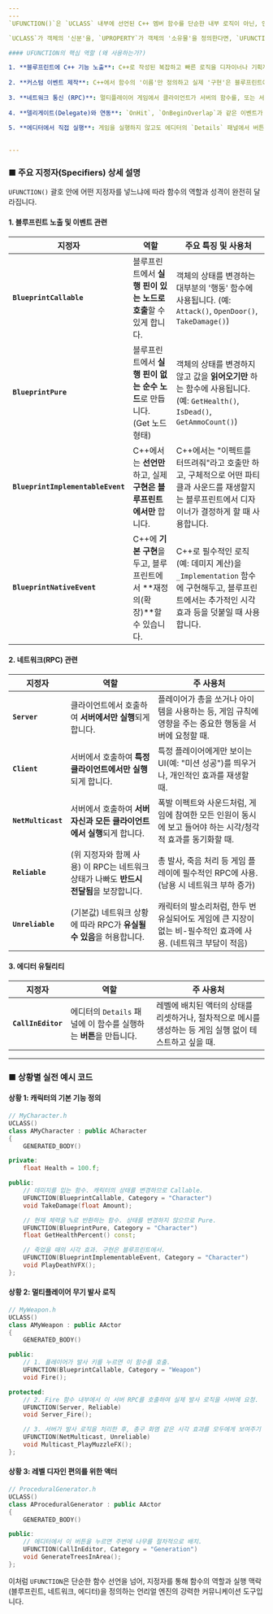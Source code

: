 ```yaml
---
---
`UFUNCTION()`은 `UCLASS` 내부에 선언된 C++ 멤버 함수를 단순한 내부 로직이 아닌, 언리얼 엔진의 다양한 시스템과 상호작용할 수 있는 **공식적인 '업무 능력' 또는 '기술'**로 등록하는 매크로입니다.

`UCLASS`가 객체의 '신분'을, `UPROPERTY`가 객체의 '소유물'을 정의한다면, `UFUNCTION`은 그 객체가 **'무엇을 할 수 있는지'**를 정의합니다. 이 매크로를 함수 선언 위에 붙이면, 언리얼 헤더 툴(UHT)은 이 함수를 블루프린트, 네트워크, 이벤트 시스템 등이 호출할 수 있도록 필요한 모든 연결 코드를 생성합니다.

#### UFUNCTION의 핵심 역할 (왜 사용하는가?)

1. **블루프린트에 C++ 기능 노출**: C++로 작성된 복잡하고 빠른 로직을 디자이너나 기획자가 블루프린트에서 블록(노드)으로 가져다 쓸 수 있게 합니다.
    
2. **커스텀 이벤트 제작**: C++에서 함수의 '이름'만 정의하고 실제 '구현'은 블루프린트에서 하도록 위임하거나, C++의 기본 기능에 블루프린트가 기능을 '추가'할 수 있게 합니다.
    
3. **네트워크 통신 (RPC)**: 멀티플레이어 게임에서 클라이언트가 서버의 함수를, 또는 서버가 클라이언트의 함수를 원격으로 호출(Remote Procedure Call)할 수 있게 합니다.
    
4. **델리게이트(Delegate)와 연동**: `OnHit`, `OnBeginOverlap`과 같은 이벤트가 발생했을 때 이 함수가 자동으로 호출되도록 '바인딩(Binding)'할 수 있습니다.
    
5. **에디터에서 직접 실행**: 게임을 실행하지 않고도 에디터의 `Details` 패널에서 버튼 클릭만으로 함수를 테스트할 수 있게 합니다.
    

---
```


### ■ 주요 지정자(Specifiers) 상세 설명

`UFUNCTION()` 괄호 안에 어떤 지정자를 넣느냐에 따라 함수의 역할과 성격이 완전히 달라집니다.

#### 1. 블루프린트 노출 및 이벤트 관련

|지정자|역할|주요 특징 및 사용처|
|---|---|---|
|**`BlueprintCallable`**|블루프린트에서 **실행 핀이 있는 노드로 호출**할 수 있게 합니다.|객체의 상태를 변경하는 대부분의 '행동' 함수에 사용됩니다. (예: `Attack()`, `OpenDoor()`, `TakeDamage()`)|
|**`BlueprintPure`**|블루프린트에서 **실행 핀이 없는 순수 노드**로 만듭니다. (Get 노드 형태)|객체의 상태를 변경하지 않고 값을 **읽어오기만** 하는 함수에 사용됩니다. (예: `GetHealth()`, `IsDead()`, `GetAmmoCount()`)|
|**`BlueprintImplementableEvent`**|C++에서는 **선언만** 하고, 실제 **구현은 블루프린트에서만** 합니다.|C++에서는 "이펙트를 터뜨려줘"라고 호출만 하고, 구체적으로 어떤 파티클과 사운드를 재생할지는 블루프린트에서 디자이너가 결정하게 할 때 사용합니다.|
|**`BlueprintNativeEvent`**|C++에 **기본 구현**을 두고, 블루프린트에서 **재정의(확장)**할 수 있습니다.|C++로 필수적인 로직(예: 데미지 계산)을 `_Implementation` 함수에 구현해두고, 블루프린트에서는 추가적인 시각 효과 등을 덧붙일 때 사용합니다.|

#### 2. 네트워크(RPC) 관련

|지정자|역할|주 사용처|
|---|---|---|
|**`Server`**|클라이언트에서 호출하여 **서버에서만 실행**되게 합니다.|플레이어가 총을 쏘거나 아이템을 사용하는 등, 게임 규칙에 영향을 주는 중요한 행동을 서버에 요청할 때.|
|**`Client`**|서버에서 호출하여 **특정 클라이언트에서만 실행**되게 합니다.|특정 플레이어에게만 보이는 UI(예: "미션 성공")를 띄우거나, 개인적인 효과를 재생할 때.|
|**`NetMulticast`**|서버에서 호출하여 **서버 자신과 모든 클라이언트에서 실행**되게 합니다.|폭발 이펙트와 사운드처럼, 게임에 참여한 모든 인원이 동시에 보고 들어야 하는 시각/청각적 효과를 동기화할 때.|
|**`Reliable`**|(위 지정자와 함께 사용) 이 RPC는 네트워크 상태가 나빠도 **반드시 전달됨**을 보장합니다.|총 발사, 죽음 처리 등 게임 플레이에 필수적인 RPC에 사용. (남용 시 네트워크 부하 증가)|
|**`Unreliable`**|(기본값) 네트워크 상황에 따라 RPC가 **유실될 수 있음**을 허용합니다.|캐릭터의 발소리처럼, 한두 번 유실되어도 게임에 큰 지장이 없는 비-필수적인 효과에 사용. (네트워크 부담이 적음)|

#### 3. 에디터 유틸리티

|지정자|역할|주 사용처|
|---|---|---|
|**`CallInEditor`**|에디터의 `Details` 패널에 이 함수를 실행하는 **버튼**을 만듭니다.|레벨에 배치된 액터의 상태를 리셋하거나, 절차적으로 메시를 생성하는 등 게임 실행 없이 테스트하고 싶을 때.|

---

### ■ 상황별 실전 예시 코드

#### 상황 1: 캐릭터의 기본 기능 정의

```cpp
// MyCharacter.h
UCLASS()
class AMyCharacter : public ACharacter
{
    GENERATED_BODY()

private:
    float Health = 100.f;

public:
    // 데미지를 입는 함수. 캐릭터의 상태를 변경하므로 Callable.
    UFUNCTION(BlueprintCallable, Category = "Character")
    void TakeDamage(float Amount);

    // 현재 체력을 %로 반환하는 함수. 상태를 변경하지 않으므로 Pure.
    UFUNCTION(BlueprintPure, Category = "Character")
    float GetHealthPercent() const;

    // 죽었을 때의 시각 효과. 구현은 블루프린트에서.
    UFUNCTION(BlueprintImplementableEvent, Category = "Character")
    void PlayDeathVFX();
};
```

#### 상황 2: 멀티플레이어 무기 발사 로직

```cpp
// MyWeapon.h
UCLASS()
class AMyWeapon : public AActor
{
    GENERATED_BODY()

public:
    // 1. 플레이어가 발사 키를 누르면 이 함수를 호출.
    UFUNCTION(BlueprintCallable, Category = "Weapon")
    void Fire();

protected:
    // 2. Fire 함수 내부에서 이 서버 RPC를 호출하여 실제 발사 로직을 서버에 요청.
    UFUNCTION(Server, Reliable)
    void Server_Fire();

    // 3. 서버가 발사 로직을 처리한 후, 총구 화염 같은 시각 효과를 모두에게 보여주기 위해 이 멀티캐스트 RPC를 호출.
    UFUNCTION(NetMulticast, Unreliable)
    void Multicast_PlayMuzzleFX();
};
```

#### 상황 3: 레벨 디자인 편의를 위한 액터

```cpp
// ProceduralGenerator.h
UCLASS()
class AProceduralGenerator : public AActor
{
    GENERATED_BODY()

public:
    // 에디터에서 이 버튼을 누르면 주변에 나무를 절차적으로 배치.
    UFUNCTION(CallInEditor, Category = "Generation")
    void GenerateTreesInArea();
};
```

이처럼 `UFUNCTION`은 단순한 함수 선언을 넘어, 지정자를 통해 함수의 역할과 실행 맥락(블루프린트, 네트워크, 에디터)을 정의하는 언리얼 엔진의 강력한 커뮤니케이션 도구입니다.